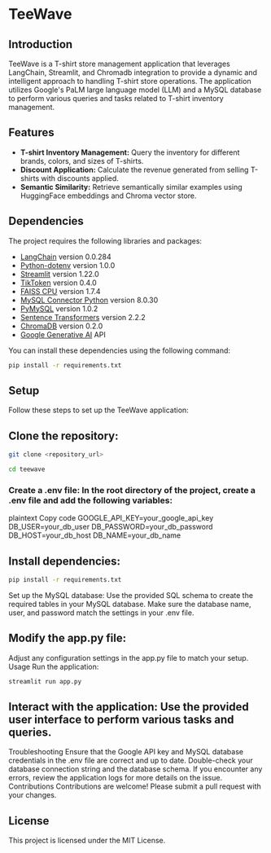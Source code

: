 # TeeWave

## Introduction

TeeWave is a T-shirt store management application that leverages LangChain, Streamlit, and Chromadb integration to provide a dynamic and intelligent approach to handling T-shirt store operations. The application utilizes Google's PaLM large language model (LLM) and a MySQL database to perform various queries and tasks related to T-shirt inventory management.

## Features

- **T-shirt Inventory Management:** Query the inventory for different brands, colors, and sizes of T-shirts.
- **Discount Application:** Calculate the revenue generated from selling T-shirts with discounts applied.
- **Semantic Similarity:** Retrieve semantically similar examples using HuggingFace embeddings and Chroma vector store.

## Dependencies

The project requires the following libraries and packages:

- [LangChain](https://github.com/hwchase17/langchain) version 0.0.284
- [Python-dotenv](https://github.com/theskumar/python-dotenv) version 1.0.0
- [Streamlit](https://streamlit.io/) version 1.22.0
- [TikToken](https://github.com/openai/tiktoken) version 0.4.0
- [FAISS CPU](https://github.com/facebookresearch/faiss) version 1.7.4
- [MySQL Connector Python](https://pypi.org/project/mysql-connector-python/) version 8.0.30
- [PyMySQL](https://github.com/PyMySQL/PyMySQL) version 1.0.2
- [Sentence Transformers](https://github.com/UKPLab/sentence-transformers) version 2.2.2
- [ChromaDB](https://www.trychroma.com/) version 0.2.0
- [Google Generative AI](https://developers.google.com/generative-ai) API

You can install these dependencies using the following command:

```bash
pip install -r requirements.txt
```


## Setup
Follow these steps to set up the TeeWave application:

## Clone the repository:
```bash
git clone <repository_url>
```
```bash
cd teewave
```
### Create a .env file: In the root directory of the project, create a .env file and add the following variables:
plaintext
Copy code
GOOGLE_API_KEY=your_google_api_key
DB_USER=your_db_user
DB_PASSWORD=your_db_password
DB_HOST=your_db_host
DB_NAME=your_db_name

## Install dependencies:
```bash
pip install -r requirements.txt
```
Set up the MySQL database:
Use the provided SQL schema to create the required tables in your MySQL database.
Make sure the database name, user, and password match the settings in your .env file.
## Modify the app.py file:
Adjust any configuration settings in the app.py file to match your setup.
Usage
Run the application:
```bash
streamlit run app.py
```
## Interact with the application: Use the provided user interface to perform various tasks and queries.
Troubleshooting
Ensure that the Google API key and MySQL database credentials in the .env file are correct and up to date.
Double-check your database connection string and the database schema.
If you encounter any errors, review the application logs for more details on the issue.
Contributions
Contributions are welcome! Please submit a pull request with your changes.

## License
This project is licensed under the MIT License.
